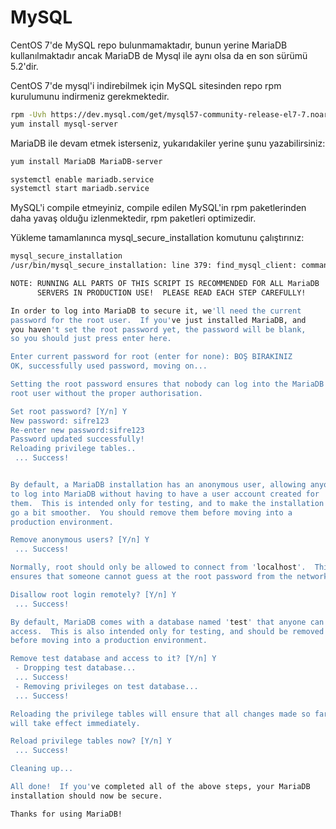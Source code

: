 # MySQL

CentOS 7'de MySQL repo bulunmamaktadır, bunun yerine MariaDB kullanılmaktadır ancak MariaDB de Mysql ile aynı olsa da en son sürümü 5.2'dir.

CentOS 7'de mysql'i indirebilmek için MySQL sitesinden repo rpm kurulumunu indirmeniz gerekmektedir.

```bash
rpm -Uvh https://dev.mysql.com/get/mysql57-community-release-el7-7.noarch.rpm
yum install mysql-server
```

MariaDB ile devam etmek isterseniz, yukarıdakiler yerine şunu yazabilirsiniz:
```bash
yum install MariaDB MariaDB-server
```

```bash
systemctl enable mariadb.service
systemctl start mariadb.service
```

MySQL'i compile etmeyiniz, compile edilen MySQL'in rpm paketlerinden daha yavaş olduğu izlenmektedir, rpm paketleri optimizedir.

Yükleme tamamlanınca mysql_secure_installation komutunu çalıştırınız:

```bash
mysql_secure_installation 
/usr/bin/mysql_secure_installation: line 379: find_mysql_client: command not found

NOTE: RUNNING ALL PARTS OF THIS SCRIPT IS RECOMMENDED FOR ALL MariaDB
      SERVERS IN PRODUCTION USE!  PLEASE READ EACH STEP CAREFULLY!

In order to log into MariaDB to secure it, we'll need the current
password for the root user.  If you've just installed MariaDB, and
you haven't set the root password yet, the password will be blank,
so you should just press enter here.

Enter current password for root (enter for none): BOŞ BIRAKINIZ
OK, successfully used password, moving on...

Setting the root password ensures that nobody can log into the MariaDB
root user without the proper authorisation.

Set root password? [Y/n] Y
New password: sifre123
Re-enter new password:sifre123 
Password updated successfully!
Reloading privilege tables..
 ... Success!


By default, a MariaDB installation has an anonymous user, allowing anyone
to log into MariaDB without having to have a user account created for
them.  This is intended only for testing, and to make the installation
go a bit smoother.  You should remove them before moving into a
production environment.

Remove anonymous users? [Y/n] Y
 ... Success!

Normally, root should only be allowed to connect from 'localhost'.  This
ensures that someone cannot guess at the root password from the network.

Disallow root login remotely? [Y/n] Y
 ... Success!

By default, MariaDB comes with a database named 'test' that anyone can
access.  This is also intended only for testing, and should be removed
before moving into a production environment.

Remove test database and access to it? [Y/n] Y
 - Dropping test database...
 ... Success!
 - Removing privileges on test database...
 ... Success!

Reloading the privilege tables will ensure that all changes made so far
will take effect immediately.

Reload privilege tables now? [Y/n] Y
 ... Success!

Cleaning up...

All done!  If you've completed all of the above steps, your MariaDB
installation should now be secure.

Thanks for using MariaDB!
```